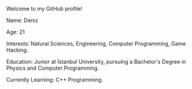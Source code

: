 Welcome to my GitHub profile!

Name: Deniz

Age: 21

Interests: Natural Sciences, Engineering, Computer Programming, Game Hacking.

Education: Junior at İstanbul University, pursuing a Bachelor's Degree in Physics and Computer Programming.

Currently Learning: C++ Programming.
